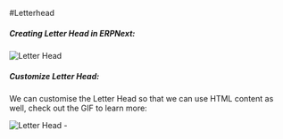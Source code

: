 <!-- add-breadcrumbs -->
#Letterhead

##### Creating Letter Head in ERPNext:

<img class="screenshot" alt="Letter Head" src="{{docs_base_url}}/v12/assets/img/setup/managing-letterhead-te.png">

##### Customize Letter Head:

We can customise the Letter Head so that we can use HTML content as well, check out the GIF to learn more:

<img class="screenshot" alt="Letter Head - " src="{{docs_base_url}}/v12/assets/img/setup/managing-letterhead-1.gif">

